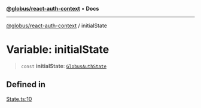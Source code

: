 [**@globus/react-auth-context**](../README.md) • **Docs**

***

[@globus/react-auth-context](../README.md) / initialState

# Variable: initialState

> `const` **initialState**: [`GlobusAuthState`](../type-aliases/GlobusAuthState.md)

## Defined in

[State.ts:10](https://github.com/globus/react-auth-context/blob/2c31bc060e9e5dfb4ea8fae77304d11aff810855/src/State.ts#L10)
